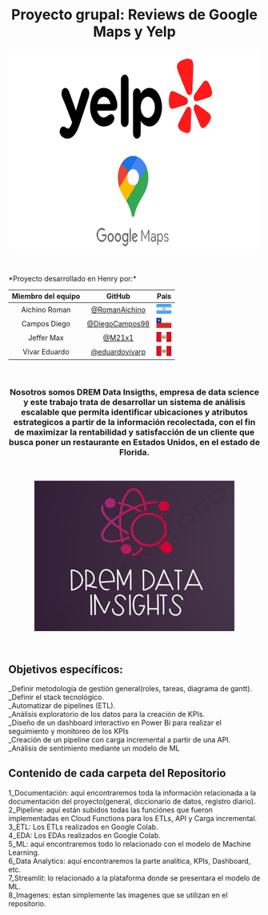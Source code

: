 <h1 align="center"> Proyecto grupal: Reviews de Google Maps y Yelp </h1>
<p align="center">
   <img width="700" height="400" src="8_ Imagenes/google maps y yelp logo editado.png">
   </p>
   
<p>
   <br>
</p>
*Proyecto desarrollado en Henry por:*

<div align="center">

| Miembro del equipo | GitHub |Pais
|:-----------:|:-----------:|:-----------:|
| Aichino Roman          |  [@RomanAichino](https://github.com/RomanAichino)         |<img width="30" height="20" src="8_ Imagenes/icono-plano-del-cuadrado-vector-de-la-bandera-argentina-102753340.png">
| Campos Diego | [@DiegoCampos98](https://github.com/DiegoCampos98)   |   <img width="30" height="20" src="8_ Imagenes/bandera_chile.png">
| Jeffer Max        |[@M21x1](https://github.com/M21x1)           |	<img width="30" height="20" src="8_ Imagenes/Peru_bandera.png">
| Vivar Eduardo  | [@eduardovivarp](https://github.com/eduardovivarp)   |   <img width="30" height="20" src="8_ Imagenes/Peru_bandera.png">

</div>

<p>
   <br>
</p>
<h3 align="center"> Nosotros somos DREM Data Insigths, empresa de data science y este trabajo trata de desarrollar un sistema de análisis escalable que permita identificar ubicaciones y atributos estrategicos a partir de la información recolectada, con el fin de maximizar la rentabilidad y satisfacción de un cliente que busca poner un restaurante en Estados Unidos, en el estado de Florida. </h4>
<p>
   <br>
</p>
<p align="center">
   <img width="400" height="300" src="8_ Imagenes/IMG-20230831-WA0009.jpg">
</p>

<p>
   <br>
</p>
<p>
   
   <h2>Objetivos específicos: </h2>
   
   _Definir metodología de gestión general(roles, tareas, diagrama de gantt).<br>
   _Definir el stack tecnológico.<br>
   _Automatizar de pipelines (ETL).<br>
   _Análisis exploratorio de los datos para la creación de KPIs.<br>
   _Diseño de un dashboard interactivo en Power Bi para realizar el seguimiento y monitoreo de los KPIs<br>
   _Creación de un pipeline con carga incremental a partir de una API.<br>
   _Análisis de sentimiento mediante un modelo de ML<br>
   </p>

   <p>
      <h2>Contenido de cada carpeta del Repositorio</h2>
   1_Documentación: aquí encontraremos toda la información relacionada a la documentación del proyecto(general, diccionario de datos, registro diario).<br>
   2_Pipeline: aquí están subidos todas las funciónes que fueron implementadas en Cloud Functions para los ETLs, API y Carga incremental.<br>
   3_ETL: Los ETLs realizados en Google Colab.<br>
   4_EDA: Los EDAs realizados en Google Colab.<br>
   5_ML: aquí encontraremos todo lo relacionado con el modelo de Machine Learning.<br>
   6_Data Analytics: aquí encontraremos la parte analítica, KPIs, Dashboard, etc.<br>
   7_Streamlit: lo relacionado a la plataforma donde se presentara el modelo de ML.<br>
   8_Imagenes: estan simplemente las imagenes que se utilizan en el repositorio.<br>
   </p>
